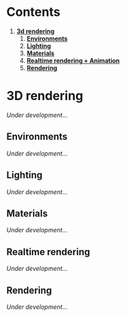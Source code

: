 # Contents
1. [**3d rendering**](#3d-rendering)
    1. [**Environments**](#environments)
    2. [**Lighting**](#lighting)
    3. [**Materials**](#materials)
    4. [**Realtime rendering + Animation**](#realtime-rendering)
    5. [**Rendering**](#rendering)

# 3D rendering
*Under development...*

## Environments
*Under development...*

## Lighting
*Under development...*

## Materials
*Under development...*

## Realtime rendering
*Under development...*

## Rendering
*Under development...*

